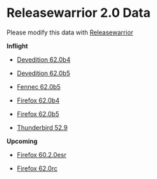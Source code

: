

Releasewarrior 2.0 Data
=======================

Please modify this data with [Releasewarrior](https://github.com/mozilla-releng/releasewarrior-2.0)

**Inflight**

* [Devedition 62.0b4](/inflight/devedition/devedition-devedition-62.0b4.md)

* [Devedition 62.0b5](/inflight/devedition/devedition-devedition-62.0b5.md)

* [Fennec 62.0b5](/inflight/fennec/fennec-beta-62.0b5.md)

* [Firefox 62.0b4](/inflight/firefox/firefox-beta-62.0b4.md)

* [Firefox 62.0b5](/inflight/firefox/firefox-beta-62.0b5.md)

* [Thunderbird 52.9](/inflight/thunderbird/thunderbird-release-52.9.md)

**Upcoming**

* [Firefox 60.2.0esr](/upcoming/firefox/firefox-esr60-60.2.0esr.md)

* [Firefox 62.0rc](/upcoming/firefox/firefox-release-rc-62.0rc.md)

